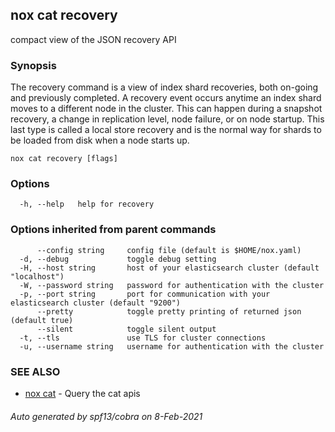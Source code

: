 ## nox cat recovery

compact view of the JSON recovery API

### Synopsis

The recovery command is a view of index shard recoveries, both on-going and previously completed.
A recovery event occurs anytime an index shard moves to a different node in the cluster.
This can happen during a snapshot recovery, a change in replication level, node failure, or on node startup.
This last type is called a local store recovery and is the normal way for shards to be loaded from disk when a node starts up.

```
nox cat recovery [flags]
```

### Options

```
  -h, --help   help for recovery
```

### Options inherited from parent commands

```
      --config string     config file (default is $HOME/nox.yaml)
  -d, --debug             toggle debug setting
  -H, --host string       host of your elasticsearch cluster (default "localhost")
  -W, --password string   password for authentication with the cluster
  -p, --port string       port for communication with your elasticsearch cluster (default "9200")
      --pretty            toggle pretty printing of returned json (default true)
      --silent            toggle silent output
  -t, --tls               use TLS for cluster connections
  -u, --username string   username for authentication with the cluster
```

### SEE ALSO

* [nox cat](nox_cat.md)	 - Query the cat apis

###### Auto generated by spf13/cobra on 8-Feb-2021

